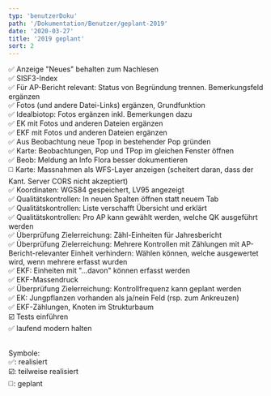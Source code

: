 ```yaml
---
typ: 'benutzerDoku'
path: '/Dokumentation/Benutzer/geplant-2019'
date: '2020-03-27'
title: '2019 geplant'
sort: 2
---
```


:white_check_mark: Anzeige "Neues" behalten zum Nachlesen<br/>
:white_check_mark: SISF3-Index<br/>
:white_check_mark: Für AP-Bericht relevant: Status von Begründung trennen. Bemerkungsfeld ergänzen<br/>
:white_check_mark: Fotos (und andere Datei-Links) ergänzen, Grundfunktion<br/>
:white_check_mark: Idealbiotop: Fotos ergänzen inkl. Bemerkungen dazu<br/>
:white_check_mark: EK mit Fotos und anderen Dateien ergänzen<br/>
:white_check_mark: EKF mit Fotos und anderen Dateien ergänzen<br/>
:white_check_mark: Aus Beobachtung neue Tpop in bestehender Pop gründen<br/>
:white_check_mark: Karte: Beobachtungen, Pop und TPop im gleichen Fenster öffnen<br/>
:white_check_mark: Beob: Meldung an Info Flora besser dokumentieren<br/>
:white_medium_square: Karte: Massnahmen als WFS-Layer anzeigen (scheitert daran, dass der Kant. Server CORS nicht akzeptiert)<br/>
:white_check_mark: Koordinaten: WGS84 gespeichert, LV95 angezeigt<br/>
:white_check_mark: Qualitätskontrollen: In neuen Spalten öffnen statt neuem Tab<br/>
:white_check_mark: Qualitätskontrollen: Liste verschafft Übersicht und erklärt<br/>
:white_check_mark: Qualitätskontrollen: Pro AP kann gewählt werden, welche QK ausgeführt werden<br/>
:white_check_mark: Überprüfung Zielerreichung: Zähl-Einheiten für Jahresbericht<br/>
:white_check_mark: Überprüfung Zielerreichung: Mehrere Kontrollen mit Zählungen mit AP-Bericht-relevanter Einheit verhindern: Wählen können, welche ausgewertet wird, wenn mehrere erfasst wurden<br/>
:white_check_mark: EKF: Einheiten mit "…davon" können erfasst werden<br/>
:white_check_mark: EKF-Massendruck<br/>
:white_check_mark: Überprüfung Zielerreichung: Kontrollfrequenz kann geplant werden<br/>
:white_check_mark: EK: Jungpflanzen vorhanden als ja/nein Feld (rsp. zum Ankreuzen)<br/>
:white_check_mark: EKF-Zählungen, Knoten im Strukturbaum<br/>
:ballot_box_with_check: Tests einführen<br/>
:white_check_mark: laufend modern halten<br/>
<br/>

Symbole:<br/>
:white_check_mark:: realisiert<br/>
:ballot_box_with_check:: teilweise realisiert<br/>
:white_medium_square:: geplant<br/>
<br/>
